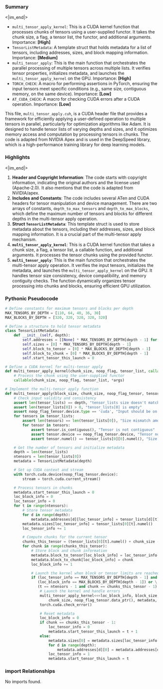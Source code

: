 

### Summary

<|im_end|>

* `multi_tensor_apply_kernel`: This is a CUDA kernel function that processes chunks of tensors using a user-supplied functor. It takes the chunk size, a flag, a tensor list, the functor, and additional arguments. Importance: **[High]**
* `TensorListMetadata`: A template struct that holds metadata for a list of tensors, including addresses, sizes, and block mapping information. Importance: **[Medium]**
* `multi_tensor_apply`: This is the main function that orchestrates the parallel processing of multiple tensors across multiple lists. It verifies tensor properties, initializes metadata, and launches the `multi_tensor_apply_kernel` on the GPU. Importance: **[High]**
* `TORCH_CHECK`: A macro for performing assertions in PyTorch, ensuring the input tensors meet specific conditions (e.g., same size, contiguous memory, on the same device). Importance: **[Low]**
* `AT_CUDA_CHECK`: A macro for checking CUDA errors after a CUDA operation. Importance: **[Low]** 

This file, `multi_tensor_apply.cuh`, is a CUDA header file that provides a framework for efficiently applying a user-defined operation to multiple tensors in parallel, particularly for optimization algorithms like Adam. It is designed to handle tensor lists of varying depths and sizes, and it optimizes memory access and computation by processing tensors in chunks. The code is adapted from NVIDIA Apex and is used in the DeepSpeed library, which is a high-performance training library for deep learning models.

### Highlights

<|im_end|>

1. **Header and Copyright Information**: The code starts with copyright information, indicating the original authors and the license used (Apache-2.0). It also mentions that the code is adapted from NVIDIA/apex.
2. **Includes and Constants**: The code includes several ATen and CUDA headers for tensor manipulation and device management. There are two arrays of constants, `depth_to_max_tensors` and `depth_to_max_blocks`, which define the maximum number of tensors and blocks for different depths in the multi-tensor apply operation.
3. **Struct `TensorListMetadata`**: This template struct is used to store metadata about the tensors, including their addresses, sizes, and block mapping information. It is a crucial part of the multi-tensor apply mechanism.
4. **`multi_tensor_apply_kernel`**: This is a CUDA kernel function that takes a chunk size, a flag, a tensor list, a callable function, and additional arguments. It processes the tensor chunks using the provided functor.
5. **`multi_tensor_apply`**: This is the main function that orchestrates the multi-tensor apply operation. It verifies the input tensors, initializes the metadata, and launches the `multi_tensor_apply_kernel` on the GPU. It handles tensor size consistency, device compatibility, and memory contiguity checks. The function dynamically organizes tensor processing into chunks and blocks, ensuring efficient GPU utilization.

### Pythonic Pseudocode

```python
# Define constants for maximum tensors and blocks per depth
MAX_TENSORS_BY_DEPTH = [110, 64, 48, 36, 30]
MAX_BLOCKS_BY_DEPTH = [320, 320, 320, 320, 320]

# Define a structure to hold tensor metadata
class TensorListMetadata:
    def __init__(self, depth):
        self.addresses = [[None] * MAX_TENSORS_BY_DEPTH[depth - 1] for _ in range(depth)]
        self.sizes = [0] * MAX_TENSORS_BY_DEPTH[depth - 1]
        self.block_to_tensor = [0] * MAX_BLOCKS_BY_DEPTH[depth - 1]
        self.block_to_chunk = [0] * MAX_BLOCKS_BY_DEPTH[depth - 1]
        self.start_tensor_this_launch = 0

# Define a CUDA kernel for multi-tensor apply
def multi_tensor_apply_kernel(chunk_size, noop_flag, tensor_list, callable, *args):
    # Process the chunk using the user-supplied functor
    callable(chunk_size, noop_flag, tensor_list, *args)

# Implement the multi-tensor apply function
def multi_tensor_apply(block_size, chunk_size, noop_flag_tensor, tensor_lists, callable, *args):
    # Check input validity and consistency
    assert len(tensor_lists) == depth, "tensor_lists size doesn't match depth"
    assert len(tensor_lists[0]) > 0, "tensor_lists[0] is empty"
    assert noop_flag_tensor.device.type == 'cuda', "Input should be on CUDA"
    for tensors in tensor_lists:
        assert len(tensors) == len(tensor_lists[0]), "Size mismatch among tensor lists"
        for tensor in tensors:
            assert tensor.is_contiguous(), "Tensor is not contiguous"
            assert tensor.device == noop_flag_tensor.device, "Tensor not on the same device"
            assert tensor.numel() == tensor_lists[0][0].numel(), "Size mismatch"

    # Get the number of tensors and initialize metadata
    depth = len(tensor_lists)
    ntensors = len(tensor_lists[0])
    metadata = TensorListMetadata(depth)

    # Set up CUDA context and stream
    with torch.cuda.device(noop_flag_tensor.device):
        stream = torch.cuda.current_stream()

    # Process tensors in chunks
    metadata.start_tensor_this_launch = 0
    loc_block_info = 0
    loc_tensor_info = 0
    for t in range(ntensors):
        # Store tensor metadata
        for d in range(depth):
            metadata.addresses[d][loc_tensor_info] = tensor_lists[d][t].data_ptr()
        metadata.sizes[loc_tensor_info] = tensor_lists[0][t].numel()
        loc_tensor_info += 1

        # Compute chunks for the current tensor
        chunks_this_tensor = (tensor_lists[0][t].numel() + chunk_size - 1) // chunk_size
        for chunk in range(chunks_this_tensor):
            # Store block and chunk information
            metadata.block_to_tensor[loc_block_info] = loc_tensor_info - 1
            metadata.block_to_chunk[loc_block_info] = chunk
            loc_block_info += 1

            # Launch the kernel when block or tensor limits are reached or it's the last chunk
            if (loc_tensor_info == MAX_TENSORS_BY_DEPTH[depth - 1] and chunk == chunks_this_tensor - 1) or \
               (loc_block_info == MAX_BLOCKS_BY_DEPTH[depth - 1]) or \
               (t == ntensors - 1 and chunk == chunks_this_tensor - 1):
                # Launch the kernel and handle errors
                multi_tensor_apply_kernel<<<loc_block_info, block_size, 0, stream>>>(
                    chunk_size, noop_flag_tensor.data_ptr(), metadata, callable, *args)
                torch.cuda.check_error()

                # Reset metadata
                loc_block_info = 0
                if chunk == chunks_this_tensor - 1:
                    loc_tensor_info = 0
                    metadata.start_tensor_this_launch = t + 1
                else:
                    metadata.sizes[0] = metadata.sizes[loc_tensor_info - 1]
                    for d in range(depth):
                        metadata.addresses[d][0] = metadata.addresses[d][loc_tensor_info - 1]
                    loc_tensor_info = 1
                    metadata.start_tensor_this_launch = t
```


### import Relationships

No imports found.